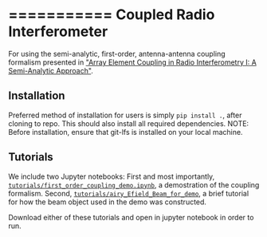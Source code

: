 ===========
Coupled Radio Interferometer
===========

For using the semi-analytic, first-order, antenna-antenna coupling formalism presented in ["Array Element Coupling in Radio Interferometry I: A Semi-Analytic Approach"](https://doi.org/10.1093/mnras/stac916).

## Installation

Preferred method of installation for users is simply `pip install .`, after cloning to repo. This should also install all 
required dependencies. NOTE: Before installation, ensure that git-lfs is installed on your local machine.

## Tutorials

We include two Jupyter notebooks: First and most importantly, [`tutorials/first_order_coupling_demo.ipynb`](tutorials/first_order_coupling_demo.ipynb), a demostration of the coupling formalism. Second, [`tutorials/airy_Efield_Beam_for_demo`](tutorials/airy_Efield_Beam_for_demo.ipynb), a brief 
tutorial for how the beam object used in the demo was constructed. 

Download either of these tutorials and open in jupyter notebook in order to run.
